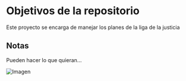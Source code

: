 # Objetivos de la repositorio

Este proyecto se encarga de manejar los planes de la liga de la justicia


## Notas
Pueden hacer lo que quieran...

![Imagen](https://www.digitaland.tv/wp-content/uploads/2016/03/banner_developer-.jpg)
